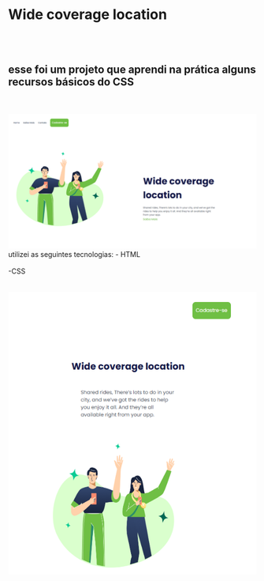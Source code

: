 <h1>Wide coverage location</h1>
<br>
<br>
<h2>esse foi um projeto que aprendi na prática alguns recursos básicos do CSS</h2>
<br>
<br>
<img src="https://github.com/TANDO22/Wide-coverage-location/blob/main/img/Captura%20de%20tela%202024-05-25%20200431.png">
<br>
utilizei as seguintes tecnologias:
- HTML
<br>
<br>
-CSS
<br>
<br>
<br>
<img src="https://github.com/TANDO22/Wide-coverage-location/blob/main/img/Captura%20de%20tela%202024-05-25%20200452.png">

